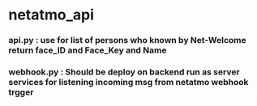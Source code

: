 # netatmo_api
### api.py : use for list of persons who known by Net-Welcome return face_ID and Face_Key and Name

### webhook.py : Should be deploy on backend run as server services for listening incoming msg from netatmo webhook trgger 
